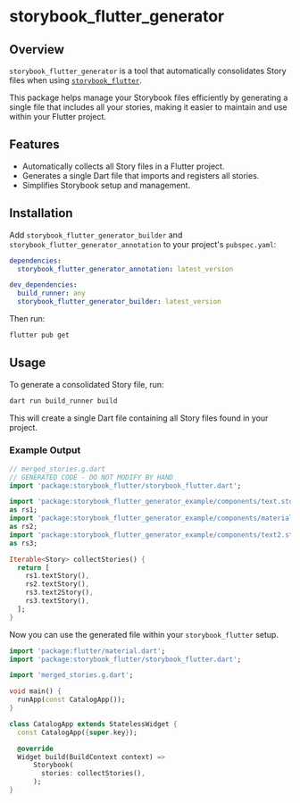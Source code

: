 # storybook_flutter_generator

## Overview

`storybook_flutter_generator` is a tool that automatically consolidates Story files when using [`storybook_flutter`](https://github.com/ookami-kb/storybook_flutter).

This package helps manage your Storybook files efficiently by generating a single file that includes
all your stories, making it easier to maintain and use within your Flutter project.

## Features

- Automatically collects all Story files in a Flutter project.
- Generates a single Dart file that imports and registers all stories.
- Simplifies Storybook setup and management.

## Installation

Add `storybook_flutter_generator_builder` and `storybook_flutter_generator_annotation` to your
project's `pubspec.yaml`:

```yaml
dependencies:
  storybook_flutter_generator_annotation: latest_version

dev_dependencies:
  build_runner: any
  storybook_flutter_generator_builder: latest_version
```

Then run:

```sh
flutter pub get
```

## Usage

To generate a consolidated Story file, run:

```sh
dart run build_runner build
```

This will create a single Dart file containing all Story files found in your project.

### Example Output

```dart
// merged_stories.g.dart
// GENERATED CODE - DO NOT MODIFY BY HAND
import 'package:storybook_flutter/storybook_flutter.dart';

import 'package:storybook_flutter_generator_example/components/text.story.dart'
as rs1;
import 'package:storybook_flutter_generator_example/components/material.story.dart'
as rs2;
import 'package:storybook_flutter_generator_example/components/text2.story.dart'
as rs3;

Iterable<Story> collectStories() {
  return [
    rs1.textStory(),
    rs2.textStory(),
    rs3.text2Story(),
    rs3.textStory(),
  ];
}

```

Now you can use the generated file within your `storybook_flutter` setup.

```dart
import 'package:flutter/material.dart';
import 'package:storybook_flutter/storybook_flutter.dart';

import 'merged_stories.g.dart';

void main() {
  runApp(const CatalogApp());
}

class CatalogApp extends StatelessWidget {
  const CatalogApp({super.key});

  @override
  Widget build(BuildContext context) =>
      Storybook(
        stories: collectStories(),
      );
}

```
